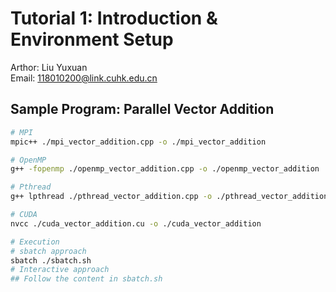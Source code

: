 # Tutorial 1: Introduction & Environment Setup

Arthor: Liu Yuxuan
\
Email: [118010200@link.cuhk.edu.cn](mailto:118010200@link.cuhk.edu.cn)

## Sample Program: Parallel Vector Addition

```bash
# MPI
mpic++ ./mpi_vector_addition.cpp -o ./mpi_vector_addition

# OpenMP
g++ -fopenmp ./openmp_vector_addition.cpp -o ./openmp_vector_addition

# Pthread
g++ lpthread ./pthread_vector_addition.cpp -o ./pthread_vector_addition

# CUDA
nvcc ./cuda_vector_addition.cu -o ./cuda_vector_addition

# Execution
# sbatch approach
sbatch ./sbatch.sh
# Interactive approach
## Follow the content in sbatch.sh
```
